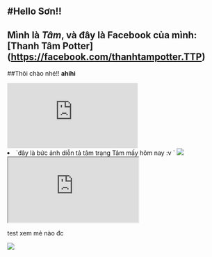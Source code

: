 #Hello Sơn!!
---
Mình là *Tâm*, và đây là Facebook của mình: [Thanh Tâm Potter] (https://facebook.com/thanhtampotter.TTP)
---
##Thôi chào nhé!! **ahihi**

<embed type="image/svg+xml" src="https://upload.wikimedia.org/wikipedia/commons/1/1b/Linux_Distribution_Timeline.svg" />

<li>`đây là bức ảnh diễn tả tâm trạng Tâm mấy hôm nay :v `
<img src = "http://i.imgur.com/Lsa0H0a.jpg?1" >

<iframe src="https://upload.wikimedia.org/wikipedia/commons/1/1b/Linux_Distribution_Timeline.svg">
  Your browser does not support iframes
</iframe>

test xem mẻ nào đc

<img src="https://upload.wikimedia.org/wikipedia/commons/1/1b/Linux_Distribution_Timeline.svg">
